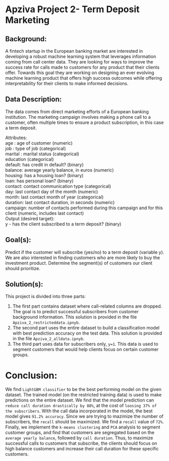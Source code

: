 # Apziva Project 2- Term Deposit Marketing

## Background:

A fintech startup in the European banking market are interested in developing a robust machine learning system that leverages information coming from call center data. They are looking for ways to improve the success rate for calls made to customers for any product that their clients offer. Towards this goal they are working on designing an ever evolving machine learning product that offers high success outcomes while offering interpretability for their clients to make informed decisions.

## Data Description:

The data comes from direct marketing efforts of a European banking institution. The marketing campaign involves making a phone call to a customer, often multiple times to ensure a product subscription, in this case a term deposit. <br>

Attributes:<br>
age : age of customer (numeric)<br>
job : type of job (categorical)<br>
marital : marital status (categorical)<br>
education (categorical)<br>
default: has credit in default? (binary)<br>
balance: average yearly balance, in euros (numeric)<br>
housing: has a housing loan? (binary)<br>
loan: has personal loan? (binary)<br>
contact: contact communication type (categorical)<br>
day: last contact day of the month (numeric)<br>
month: last contact month of year (categorical)<br>
duration: last contact duration, in seconds (numeric)<br>
campaign: number of contacts performed during this campaign and for this client (numeric, includes last contact)<br>
Output (desired target):<br>
y - has the client subscribed to a term deposit? (binary)<br>

## Goal(s):
Predict if the customer will subscribe (yes/no) to a term deposit (variable y). We are also interested in finding customers who are more likely to buy the investment product. Determine the segment(s) of customers our client should prioritize.

## Solution(s):
This project is divided into three parts: <br>
1. The first part contains dataset where call-related columns are dropped. The goal is to predict successful subscribers from customer background information. This solution is provided in the file `Apziva_2_restricteddata.ipnyb`. <br>
2. The second part uses the entire dataset to build a classification model with best prediction accuracy on the test data. This solution is provided in the file `Apziva_2_alldata.ipnyb`. <br>
3. The third part uses data for subscribers only, `y=1`. This data is used to segment customers that would help clients focus on certain customer groups. <br>

# Conclusion: 
We find `LightGBM classifier` to be the best performing model on the given dataset. The trained model (on the restricted training data) is used to make predictions on the entire dataset. We find that the model prediction can `reduce call duration drastically by 88%`, at the cost of `loosing 37% of the subscribers`. With the call data incorporated in the model, the best model gives `91.2% accuracy`. Since we are trying to mazimize the number of subscribers, the `recall` should be maximized. We find a `recall` value of `72%`. Finally, we implement the `k-means clustering` and `PCA` analysis to segment customer groups, and find that customers are segregated based on the `average yearly balance`, followed by `call duration`. Thus, to maximize successful calls to customers that subscribe, the clients should focus on high balance customers and increase their call duration for these specific customers.




